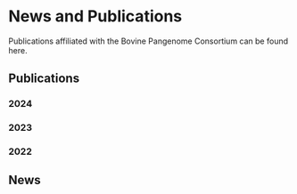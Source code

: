 # News and Publications

Publications affiliated with the Bovine Pangenome Consortium can be found here.

## Publications

### 2024

### 2023

### 2022

## News



